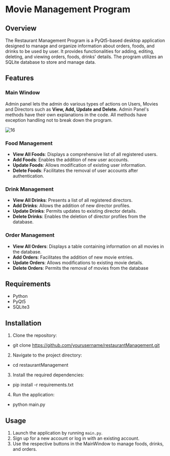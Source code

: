 # Movie Management Program

## Overview

The Restaurant Management Program is a PyQt5-based desktop application designed to manage and organize information about orders, foods, and drinks to be used by user. It provides functionalities for adding, editing, deleting, and viewing orders, foods, drinks' details. The program utilizes an SQLite database to store and manage data.

## Features

### Main Window
Admin panel lets the admin do various types of actions on Users, Movies and Directors such as **View, Add, Update and Delete.** Admin Panel's methods have their own explanations in the code. All methods have exception handling not to break down the program. 

![16](https://github.com/anlbora/movieLibrary/assets/100442507/3fcc1645-44ad-466b-bd76-0b37d5581c8f)

### Food Management

- **View All Foods**: Displays a comprehensive list of all registered users.
- **Add Foods**: Enables the addition of new user accounts.
- **Update Foods**: Allows modification of existing user information.
- **Delete Foods**: Facilitates the removal of user accounts after authentication.

### Drink Management

- **View All Drinks**: Presents a list of all registered directors.
- **Add Drinks**: Allows the addition of new director profiles.
- **Update Drinks**: Permits updates to existing director details.
- **Delete Drinks**: Enables the deletion of director profiles from the database.

### Order Management

- **View All Orders**: Displays a table containing information on all movies in the database.
- **Add Orders**: Facilitates the addition of new movie entries.
- **Update Orders**: Allows modifications to existing movie details.
- **Delete Orders**: Permits the removal of movies from the database

## Requirements

- Python
- PyQt5
- SQLite3

## Installation

1. Clone the repository:
  - git clone https://github.com/yourusername/restaurantManagement.git
2. Navigate to the project directory:
  - cd restaurantManagement
3. Install the required dependencies:
  - pip install -r requirements.txt
4. Run the application:
  - python main.py


## Usage

1. Launch the application by running `main.py`.
2. Sign up for a new account or log in with an existing account.
3. Use the respective buttons in the MainWindow to manage foods, drinks, and orders.
